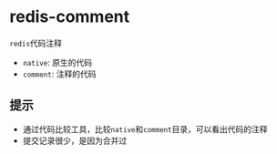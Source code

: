 # redis-comment
`redis`代码注释
- `native`: 原生的代码
- `comment`: 注释的代码

## 提示
- 通过代码比较工具，比较`native`和`comment`目录，可以看出代码的注释
- 提交记录很少，是因为合并过
